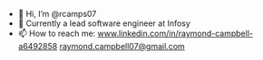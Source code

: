 - 👋 Hi, I’m @rcamps07
- 👀 Currently a lead software engineer at Infosy
- 📫 How to reach me: 
                     www.linkedin.com/in/raymond-campbell-a6492858 
                     raymond.campbell07@gmail.com

<!---
rcamps07/rcamps07 is a ✨ special ✨ repository because its `README.md` (this file) appears on your GitHub profile.
You can click the Preview link to take a look at your changes.
--->
